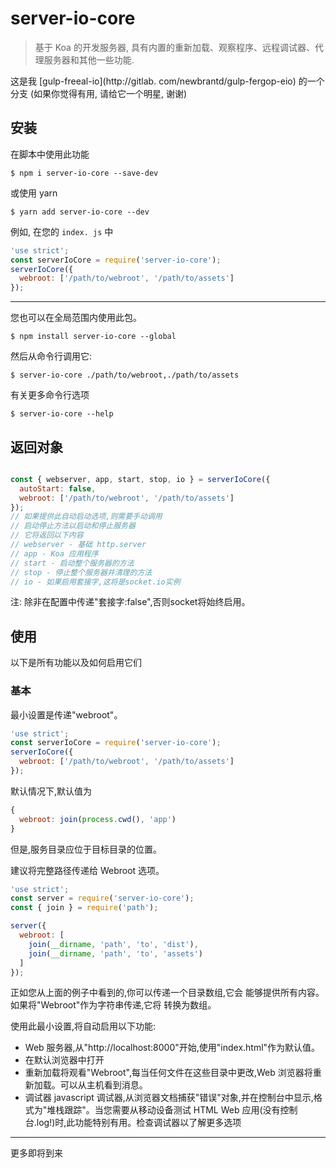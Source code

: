 # server-io-core

> 基于 Koa 的开发服务器, 具有内置的重新加载、观察程序、远程调试器、代理服务器和其他一些功能.

这是我 [gulp-freeal-io](http://gitlab. com/newbrantd/gulp-fergop-eio) 的一个分支 (如果你觉得有用, 请给它一个明星, 谢谢)

## 安装

在脚本中使用此功能

```
$ npm i server-io-core --save-dev
```
或使用 yarn

```
$ yarn add server-io-core --dev
```

例如, 在您的 `index. js` 中

```js
'use strict';
const serverIoCore = require('server-io-core');
serverIoCore({
  webroot: ['/path/to/webroot', '/path/to/assets']
});
```

---

您也可以在全局范围内使用此包。

```
$ npm install server-io-core --global
```
然后从命令行调用它:
```
$ server-io-core ./path/to/webroot,./path/to/assets
```
有关更多命令行选项
```
$ server-io-core --help
```

## 返回对象

```js

const { webserver, app, start, stop, io } = serverIoCore({
  autoStart: false,
  webroot: ['/path/to/webroot', '/path/to/assets']
});
// 如果提供此自动启动选项,则需要手动调用
// 启动停止方法以启动和停止服务器
// 它将返回以下内容
// webserver - 基础 http.server
// app - Koa 应用程序
// start - 启动整个服务器的方法
// stop - 停止整个服务器并清理的方法
// io - 如果启用套接字,这将是socket.io实例

```

注: 除非在配置中传递"套接字:false",否则socket将始终启用。

## 使用

以下是所有功能以及如何启用它们

### 基本

最小设置是传递"webroot"。

```js
'use strict';
const serverIoCore = require('server-io-core');
serverIoCore({
  webroot: ['/path/to/webroot', '/path/to/assets']
});
```

默认情况下,默认值为

```js
{
  webroot: join(process.cwd(), 'app')
}
```

但是,服务目录应位于目标目录的位置。

建议将完整路径传递给 Webroot 选项。

```js
'use strict';
const server = require('server-io-core');
const { join } = require('path');

server({
  webroot: [
    join(__dirname, 'path', 'to', 'dist'),
    join(__dirname, 'path', 'to', 'assets')
  ]
});

```

正如您从上面的例子中看到的,你可以传递一个目录数组,它会
能够提供所有内容。如果将"Webroot"作为字符串传递,它将
转换为数组。

使用此最小设置,将自动启用以下功能:

* Web 服务器,从"http://localhost:8000"开始,使用"index.html"作为默认值。
* 在默认浏览器中打开
* 重新加载将观看"Webroot",每当任何文件在这些目录中更改,Web 浏览器将重新加载。可以从主机看到消息。
* 调试器 javascript 调试器,从浏览器文档捕获"错误"对象,并在控制台中显示,格式为"堆栈跟踪"。当您需要从移动设备测试 HTML Web 应用(没有控制台.log!)时,此功能特别有用。检查调试器以了解更多选项


---

更多即将到来
